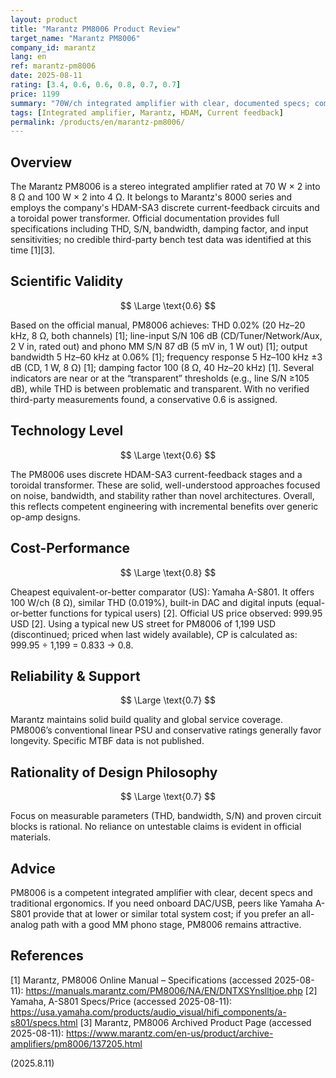 ```yaml
---
layout: product
title: "Marantz PM8006 Product Review"
target_name: "Marantz PM8006"
company_id: marantz
lang: en
ref: marantz-pm8006
date: 2025-08-11
rating: [3.4, 0.6, 0.6, 0.8, 0.7, 0.7]
price: 1199
summary: "70W/ch integrated amplifier with clear, documented specs; competitive against modern peers when priced at typical US street"
tags: [Integrated amplifier, Marantz, HDAM, Current feedback]
permalink: /products/en/marantz-pm8006/
---
```


## Overview

The Marantz PM8006 is a stereo integrated amplifier rated at 70 W × 2 into 8 Ω and 100 W × 2 into 4 Ω. It belongs to Marantz's 8000 series and employs the company's HDAM-SA3 discrete current-feedback circuits and a toroidal power transformer. Official documentation provides full specifications including THD, S/N, bandwidth, damping factor, and input sensitivities; no credible third-party bench test data was identified at this time [1][3].

## Scientific Validity

$$ \Large \text{0.6} $$

Based on the official manual, PM8006 achieves: THD 0.02% (20 Hz–20 kHz, 8 Ω, both channels) [1]; line-input S/N 106 dB (CD/Tuner/Network/Aux, 2 V in, rated out) and phono MM S/N 87 dB (5 mV in, 1 W out) [1]; output bandwidth 5 Hz–60 kHz at 0.06% [1]; frequency response 5 Hz–100 kHz ±3 dB (CD, 1 W, 8 Ω) [1]; damping factor 100 (8 Ω, 40 Hz–20 kHz) [1]. Several indicators are near or at the “transparent” thresholds (e.g., line S/N ≥105 dB), while THD is between problematic and transparent. With no verified third-party measurements found, a conservative 0.6 is assigned.

## Technology Level

$$ \Large \text{0.6} $$

The PM8006 uses discrete HDAM-SA3 current-feedback stages and a toroidal transformer. These are solid, well-understood approaches focused on noise, bandwidth, and stability rather than novel architectures. Overall, this reflects competent engineering with incremental benefits over generic op-amp designs.

## Cost-Performance

$$ \Large \text{0.8} $$

Cheapest equivalent-or-better comparator (US): Yamaha A-S801. It offers 100 W/ch (8 Ω), similar THD (0.019%), built-in DAC and digital inputs (equal-or-better functions for typical users) [2]. Official US price observed: 999.95 USD [2]. Using a typical new US street for PM8006 of 1,199 USD (discontinued; priced when last widely available), CP is calculated as: 999.95 ÷ 1,199 = 0.833 → 0.8.

## Reliability & Support

$$ \Large \text{0.7} $$

Marantz maintains solid build quality and global service coverage. PM8006’s conventional linear PSU and conservative ratings generally favor longevity. Specific MTBF data is not published.

## Rationality of Design Philosophy

$$ \Large \text{0.7} $$

Focus on measurable parameters (THD, bandwidth, S/N) and proven circuit blocks is rational. No reliance on untestable claims is evident in official materials.

## Advice

PM8006 is a competent integrated amplifier with clear, decent specs and traditional ergonomics. If you need onboard DAC/USB, peers like Yamaha A-S801 provide that at lower or similar total system cost; if you prefer an all-analog path with a good MM phono stage, PM8006 remains attractive.

## References

[1] Marantz, PM8006 Online Manual – Specifications (accessed 2025-08-11): https://manuals.marantz.com/PM8006/NA/EN/DNTXSYnslltjoe.php
[2] Yamaha, A-S801 Specs/Price (accessed 2025-08-11): https://usa.yamaha.com/products/audio_visual/hifi_components/a-s801/specs.html
[3] Marantz, PM8006 Archived Product Page (accessed 2025-08-11): https://www.marantz.com/en-us/product/archive-amplifiers/pm8006/137205.html

(2025.8.11)